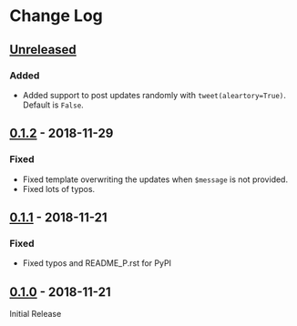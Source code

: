 # Change Log

## [Unreleased]

### Added

- Added support to post updates randomly with `tweet(aleartory=True)`. Default is `False`.

## [0.1.2] - 2018-11-29

### Fixed

- Fixed template overwriting the updates when `$message` is not provided.
- Fixed lots of typos.

## [0.1.1] - 2018-11-21

### Fixed

- Fixed typos and README_P.rst for PyPI

## [0.1.0] - 2018-11-21

Initial Release

[Unreleased]: https://github.com/wilfredinni/coo/tree/master
[0.1.2]: https://github.com/wilfredinni/coo/releases/tag/0.1.2
[0.1.1]: https://github.com/wilfredinni/coo/releases/tag/0.1.1
[0.1.0]: https://github.com/wilfredinni/coo/releases/tag/0.1.0
